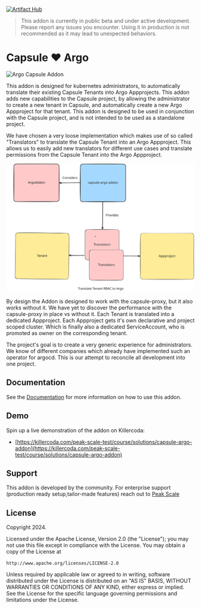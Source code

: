 [![Artifact Hub](https://img.shields.io/endpoint?url=https://artifacthub.io/badge/repository/capsule-argo-addon)](https://artifacthub.io/packages/search?repo=capsule-argo-addon)

> This addon is currently in public beta and under active development. Please report any issues you encounter. Using it in production is not recommended as it may lead to unexpected behaviors.

# Capsule ❤️ Argo

![Argo Capsule Addon](docs/images/capsule-argo.png)

This addon is designed for kubernetes administrators, to automatically translate their existing Capsule Tenants into Argo Appprojects. This addon adds new capabilities to the Capsule project, by allowing the administrator to create a new tenant in Capsule, and automatically create a new Argo Appproject for that tenant. This addon is designed to be used in conjunction with the Capsule project, and is not intended to be used as a standalone project.

We have chosen a very loose implementation which makes use of so called "Translators" to translate the Capsule Tenant into an Argo Appproject. This allows us to easily add new translators for different use cases and translate permissions from the Capsule Tenant into the Argo Appproject.

![Argo Capsule Addon Overview](docs/images/addon-overview.svg)

By design the Addon is designed to work with the capsule-proxy, but it also works without it. We have yet to discover the performance with the capsule-proxy in place vs without it. Each Tenant is translated into a dedicated Appproject. Each Appproject gets it's own declarative and project scoped cluster. Which is finally also a dedicated ServiceAccount, who is promoted as owner on the corresponding tenant.

The project's goal is to create a very generic experience for administrators. We know of different companies which already have implemented such an operator for argocd. This is our attempt to reconcile all development into one project.

## Documentation

See the [Documentation](docs/README.md) for more information on how to use this addon.

## Demo

Spin up a live demonstration of the addon on Killercoda:

- [https://killercoda.com/peak-scale-test/course/solutions/capsule-argo-addon](https://killercoda.com/peak-scale-test/course/solutions/capsule-argo-addon)

## Support

This addon is developed by the community. For enterprise support (production ready setup,tailor-made features) reach out to [Peak Scale](https://peakscale.ch/en/)

## License

Copyright 2024.

Licensed under the Apache License, Version 2.0 (the "License");
you may not use this file except in compliance with the License.
You may obtain a copy of the License at

    http://www.apache.org/licenses/LICENSE-2.0

Unless required by applicable law or agreed to in writing, software
distributed under the License is distributed on an "AS IS" BASIS,
WITHOUT WARRANTIES OR CONDITIONS OF ANY KIND, either express or implied.
See the License for the specific language governing permissions and
limitations under the License.

